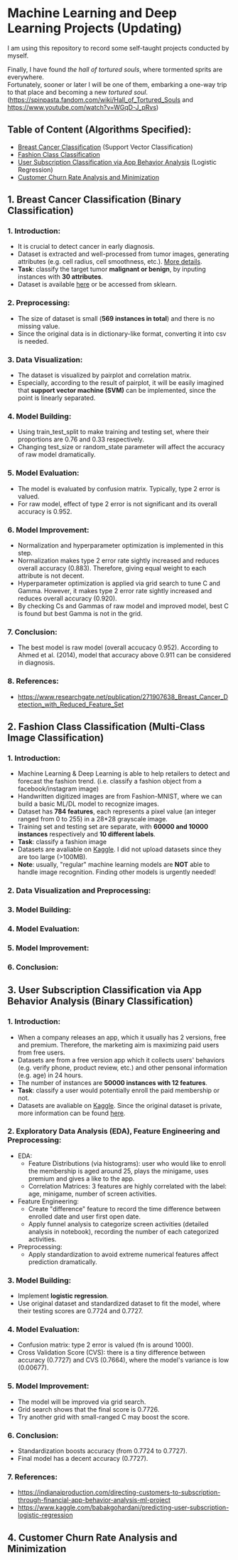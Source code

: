# Machine Learning and Deep Learning Projects (Updating)

I am using this repository to record some self-taught projects conducted by myself. 

Finally, I have found *the hall of tortured souls*, where tormented sprits are everywhere.\
Fortunately, sooner or later I will be one of them, embarking a one-way trip to that place and becoming a new *tortured soul*.\
(https://spinpasta.fandom.com/wiki/Hall_of_Tortured_Souls and https://www.youtube.com/watch?v=WGqD-J_pRvs)

## Table of Content (Algorithms Specified):
- [Breast Cancer Classification](#1-breast-cancer-classification-binary-classification) (Support Vector Classification)
- [Fashion Class Classification](#2-fashion-class-classification-multi-class-image-classification)
- [User Subscription Classification via App Behavior Analysis](#3-user-subscription-classification-via-app-behavior-analysis-binary-classification) (Logistic Regression)
- [Customer Churn Rate Analysis and Minimization](#4-customer-churn-rate-analysis-and-minimization)


## 1. Breast Cancer Classification (Binary Classification)

### 1. Introduction:
  - It is crucial to detect cancer in early diagnosis. 
  - Dataset is extracted and well-processed from tumor images, generating attributes (e.g. cell radius, cell smoothness, etc.). [More details](https://github.com/Jacob-Ji-1453/Machine-Learning-and-Deep-Learning-Projects/blob/main/1.%20Breast%20Cancer%20Classification/wdbc.names).
  - **Task**: classify the target tumor **malignant or benign**, by inputing instances with **30 attributes**.
  - Dataset is available [here](https://archive.ics.uci.edu/ml/datasets/breast+cancer+wisconsin+(diagnostic)) or be accessed from sklearn. 

### 2. Preprocessing:
  - The size of dataset is small (**569 instances in total**) and there is no missing value. 
  - Since the original data is in dictionary-like format, converting it into csv is needed.
  
### 3. Data Visualization:
  - The dataset is visualized by pairplot and correlation matrix.
  - Especially, according to the result of pairplot, it will be easily imagined that **support vector machine (SVM)** can be implemented, since the point is linearly separated.

### 4. Model Building:
  - Using train_test_split to make training and testing set, where their proportions are 0.76 and 0.33 respectively.
  - Changing test_size or random_state parameter will affect the accuracy of raw model dramatically.

### 5. Model Evaluation:
  - The model is evaluated by confusion matrix. Typically, type 2 error is valued.
  - For raw model, effect of type 2 error is not significant and its overall accuracy is 0.952.

### 6. Model Improvement:
  - Normalization and hyperparameter optimization is implemented in this step.
  - Normalization makes type 2 error rate sightly increased and reduces overall accuracy (0.883). Therefore, giving equal weight to each attribute is not decent.
  - Hyperparameter optimization is applied via grid search to tune C and Gamma. However, it makes type 2 error rate sightly increased and reduces overall accuracy (0.920). 
  - By checking Cs and Gammas of raw model and improved model, best C is found but best Gamma is not in the grid.

### 7. Conclusion:
  - The best model is raw model (overall accucacy 0.952). According to Ahmed et al. (2014), model that accuracy above 0.911 can be considered in diagnosis. 
 
### 8. References:
  - https://www.researchgate.net/publication/271907638_Breast_Cancer_Detection_with_Reduced_Feature_Set

## 2. Fashion Class Classification (Multi-Class Image Classification)

### 1. Introduction:
  - Machine Learning & Deep Learning is able to help retailers to detect and forecast the fashion trend. (i.e. classify a fashion object from a facebook/instagram image)
  - Handwritten digitized images are from Fashion-MNIST, where we can build a basic ML/DL model to recognize images.
  - Dataset has **784 features**, each represents a pixel value (an integer ranged from 0 to 255) in a 28*28 grayscale image.
  - Training set and testing set are separate, with **60000 and 10000 instances** respectively and **10 different labels**.
  - **Task**: classify a fashion image
  - Datasets are avaliable on [Kaggle](https://www.kaggle.com/zalando-research/fashionmnist). I did not upload datasets since they are too large (>100MB).
  - **Note**: usually, "regular" machine learning models are **NOT** able to handle image recognition. Finding other models is urgently needed! 

### 2. Data Visualization and Preprocessing:

### 3. Model Building:

### 4. Model Evaluation:

### 5. Model Improvement:

### 6. Conclusion:

## 3. User Subscription Classification via App Behavior Analysis (Binary Classification)

### 1. Introduction:
  - When a company releases an app, which it usually has 2 versions, free and premium. Therefore, the marketing aim is maximizing paid users from free users.
  - Datasets are from a free version app which it collects users' behaviors (e.g. verify phone, product review, etc.) and other pensonal information (e.g. age) in 24 hours. 
  - The number of instances are **50000 instances with 12 features**.
  - **Task**: classify a user would potentially enroll the paid membership or not.
  - Datasets are avaliable on [Kaggle](https://www.kaggle.com/abhishek2602/appdata10). Since the original dataset is private, more information can be found [here](https://indianaiproduction.com/directing-customers-to-subscription-through-financial-app-behavior-analysis-ml-project).

### 2. Exploratory Data Analysis (EDA), Feature Engineering and Preprocessing:
  - EDA:
    - Feature Distributions (via histograms): user who would like to enroll the membership is aged around 25, plays the minigame, uses premium and gives a like to the app. 
    - Correlation Matrices: 3 features are highly correlated with the label: age, minigame, number of screen activities.
  - Feature Engineering:
    - Create "difference" feature to record the time difference between enrolled date and user first open date.
    - Apply funnel analysis to categorize screen activities (detailed analysis in notebook), recording the number of each categorized activities.
  - Preprocessing:
    - Apply standardization to avoid extreme numerical features affect prediction dramatically.

### 3. Model Building:
  - Implement **logistic regression**.
  - Use original dataset and standardized dataset to fit the model, where their testing scores are 0.7724 and 0.7727.
  
### 4. Model Evaluation:
  - Confusion matrix: type 2 error is valued (fn is around 1000).
  - Cross Validation Score (CVS): there is a tiny difference between accuracy (0.7727) and CVS (0.7664), where the model's variance is low (0.00677).

### 5. Model Improvement:
  - The model will be improved via grid search.
  - Grid search shows that the final score is 0.7726.
  - Try another grid with small-ranged C may boost the score.

### 6. Conclusion:
  - Standardization boosts accuracy (from 0.7724 to 0.7727).
  - Final model has a decent accuracy (0.7727). 

### 7. References:
  - https://indianaiproduction.com/directing-customers-to-subscription-through-financial-app-behavior-analysis-ml-project
  - https://www.kaggle.com/babakgohardani/predicting-user-subscription-logistic-regression


## 4. Customer Churn Rate Analysis and Minimization
